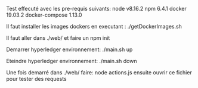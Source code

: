 Test effecuté avec les pre-requis suivants:
node v8.16.2
npm 6.4.1
docker 19.03.2
docker-compose  1.13.0

Il faut installer les images dockers en executant :
./getDockerImages.sh

Il faut aller dans ./web/ et faire un npm init

Demarrer hyperledger environnement:
./main.sh up

Eteindre hyperledger environnement:
./main.sh down


Une fois demarré dans ./web/
faire: node actions.js
ensuite ouvrir ce fichier pour tester des requests